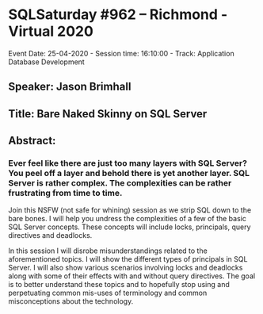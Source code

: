 # SQLSaturday #962 – Richmond - Virtual 2020
Event Date: 25-04-2020 - Session time: 16:10:00 - Track: Application  Database Development
## Speaker: Jason Brimhall
## Title: Bare Naked Skinny on SQL Server
## Abstract:
### Ever feel like there are just too many layers with SQL Server? You peel off a layer and behold there is yet another layer. SQL Server is rather complex. The complexities can be rather frustrating from time to time. 

Join this NSFW (not safe for whining) session as we strip SQL down to the bare bones. I will help you undress the complexities of a few of the basic SQL Server concepts. These concepts will include locks, principals, query directives and deadlocks.

In this session I will disrobe misunderstandings related to the aforementioned topics. I will show the different types of principals in SQL Server. I will also show various scenarios involving locks and deadlocks along with some of their effects with and without query directives. The goal is to better understand these topics and to hopefully stop using and perpetuating common mis-uses of terminology and common misconceptions about the technology.
